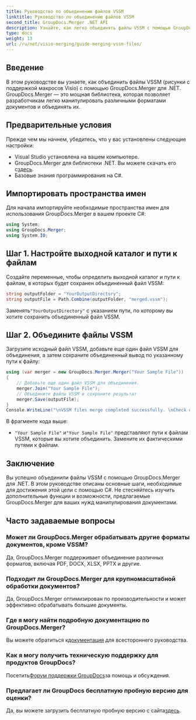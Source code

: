 ```yaml
---
title: Руководство по объединению файлов VSSM
linktitle: Руководство по объединению файлов VSSM
second_title: GroupDocs.Merger .NET API
description: Узнайте, как легко объединять файлы VSSM с помощью GroupDocs.Merger для .NET. Пошаговое руководство для разработчиков C#.
type: docs
weight: 13
url: /ru/net/visio-merging/guide-merging-vssm-files/
---
```

## Введение
В этом руководстве вы узнаете, как объединить файлы VSSM (рисунки с поддержкой макросов Visio) с помощью GroupDocs.Merger для .NET. GroupDocs.Merger — это мощная библиотека, которая позволяет разработчикам легко манипулировать различными форматами документов и объединять их.
## Предварительные условия
Прежде чем мы начнем, убедитесь, что у вас установлены следующие настройки:
- Visual Studio установлена на вашем компьютере.
-  GroupDocs.Merger для библиотеки .NET. Вы можете скачать его с[здесь](https://releases.groupdocs.com/merger/net/).
- Базовые знания программирования на C#.

## Импортировать пространства имен
Для начала импортируйте необходимые пространства имен для использования GroupDocs.Merger в вашем проекте C#:
```csharp
using System; 
using GroupDocs.Merger;
using System.IO;
```
## Шаг 1. Настройте выходной каталог и пути к файлам
Создайте переменные, чтобы определить выходной каталог и пути к файлам, в которых будет сохранен объединенный файл VSSM:
```csharp
string outputFolder = "YourOutputDirectory";
string outputFile = Path.Combine(outputFolder, "merged.vssm");
```
 Заменять`"YourOutputDirectory"` с указанием пути, по которому вы хотите сохранить объединенный файл VSSM.
## Шаг 2. Объедините файлы VSSM
Загрузите исходный файл VSSM, добавьте еще один файл VSSM для объединения, а затем сохраните объединенный вывод по указанному пути к файлу:
```csharp
using (var merger = new GroupDocs.Merger.Merger("Your Sample File"))
{
    // Добавьте еще один файл VSSM для объединения.
    merger.Join("Your Sample File");
    // Объедините файлы VSSM и сохраните результат
    merger.Save(outputFile);
}
Console.WriteLine("\nVSSM files merge completed successfully. \nCheck output in {0}", outputFolder);
```
В фрагменте кода выше:
- `"Your Sample File"` и`"Your Sample File"` представляют пути к файлам VSSM, которые вы хотите объединить. Замените их фактическими путями к файлам.

## Заключение
Вы успешно объединили файлы VSSM с помощью GroupDocs.Merger для .NET. В этом руководстве описаны основные шаги, необходимые для достижения этой цели с помощью C#. Не стесняйтесь изучить дополнительные функции и возможности, предлагаемые GroupDocs.Merger для ваших нужд манипулирования документами.

## Часто задаваемые вопросы
### Может ли GroupDocs.Merger обрабатывать другие форматы документов, кроме VSSM?
Да, GroupDocs.Merger поддерживает объединение различных форматов, включая PDF, DOCX, XLSX, PPTX и другие.
### Подходит ли GroupDocs.Merger для крупномасштабной обработки документов?
Да, GroupDocs.Merger оптимизирован по производительности и может эффективно обрабатывать большие документы.
### Где я могу найти подробную документацию по GroupDocs.Merger?
 Вы можете обратиться к[документация](https://reference.groupdocs.com/merger/net/) для всестороннего руководства.
### Как я могу получить техническую поддержку для продуктов GroupDocs?
 Посетить[Форум поддержки GroupDocs](https://forum.groupdocs.com/c/merger/32)за помощь и обсуждения.
### Предлагает ли GroupDocs бесплатную пробную версию для оценки?
 Да, вы можете загрузить бесплатную пробную версию с сайта[здесь](https://releases.groupdocs.com/).